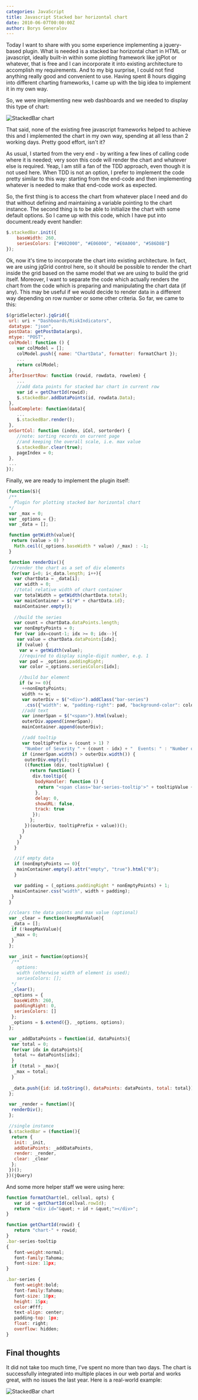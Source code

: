 ```yaml
---
categories: JavaScript
title: Javascript Stacked bar horizontal chart
date: 2010-06-07T00:00:00Z
author: Borys Generalov
---
```


Today I want to share with you some experience implementing a jquery-based plugin. What is needed is a stacked bar horizontal chart in HTML or javascript, ideally built-in within some plotting framework like jqPlot or whatever, that is free and I can incorporate it into existing architecture to accomplish my requirements. And to my big surprise, I could not find anything really good and convenient to use. Having spent 8 hours digging into different charting frameworks, I came up with the big idea to implement it in my own way.

So, we were implementing new web dashboards and we needed to display this type of chart:

![StackedBar chart]({{site.baseurl}}/assets/stacked-bar-chart/chart-expected.png)

That said, none of the existing free javascript frameworks helped to achieve this and I implemented the chart in my own way, spending at all less than 2 working days. Pretty good effort, isn't it?

As usual, I started from the very end - by writing a few lines of calling code where it is needed; very soon this code will render the chart and whatever else is required. Yeap, I am still a fan of the TDD approach, even though it is not used here. When TDD is not an option, I prefer to implement the code pretty similar to this way: starting from the end-code and then implementing whatever is needed to make that end-code work as expected.

So, the first thing is to access the chart from whatever place I need and do that without defining and maintaining a variable pointing to the chart instance. The second thing is to be able to initialize the chart with some default options. So I came up with this code, which I have put into document.ready event handler:

```javascript
$.stackedBar.init({
    baseWidth: 260,
    seriesColors: ["#802000", "#E06000", "#E0A000", "#586D8B"]
});
```

Ok, now it's time to incorporate the chart into existing architecture. In fact, we are using jqGrid control here, so it should be possible to render the chart inside the grid based on the same model that we are using to build the grid itself. Moreover, I want to separate the code which actually renders the chart from the code which is preparing and manipulating the chart data (if any). This may be useful if we would decide to render data in a different way depending on row number or some other criteria. So far, we came to this:

```javascript
$(gridSelector).jqGrid({
 url: uri + "Dashboards/RiskIndicators",
 datatype: "json",
 postData: getPostData(args),
 mtype: "POST",
 colModel: function () {
    var colModel = [];
    colModel.push({ name: "ChartData", formatter: formatChart });
    ...
    return colModel;
 },
 afterInsertRow: function (rowid, rowdata, rowelem) {
    ...
    //add data points for stacked bar chart in current row
    var id = getChartId(rowid);
    $.stackedBar.addDataPoints(id, rowdata.Data);
 },
 loadComplete: function(data){
    ...
    $.stackedBar.render();
 },
 onSortCol: function (index, iCol, sortorder) {
    //note: sorting records on current page 
    //and keeping the overall scale, i.e. max value
    $.stackedBar.clear(true);
    pageIndex = 0;
 },
 ...
});
```

Finally, we are ready to implement the plugin itself:

```javascript
(function($){
 /**
   Plugin for plotting stacked bar horizontal chart
 */
 var _max = 0;
 var _options = {};
 var _data = [];

 function getWidth(value){
  return (value > 0) ? 
   Math.ceil((_options.baseWidth * value) /_max) : -1;
 }

 function renderDiv(){
  //render the chart as a set of div elements
  for(var i=0; i<_data.length; i++){
   var chartData = _data[i];
   var width = 0;
   //total relative width of chart container
   var totalWidth = getWidth(chartData.total);
   var mainContainer = $("#" + chartData.id);
   mainContainer.empty();
    
   //build the series
   var count = chartData.dataPoints.length;
   var nonEmptyPoints = 0;
   for (var idx=count-1; idx >= 0; idx--){
    var value = chartData.dataPoints[idx];
    if (value) {
     var w = getWidth(value);
     //required to display single-digit number, e.g. 1
     var pad = _options.paddingRight;
     var color =_options.seriesColors[idx];

     //build bar element
     if (w >= 0){
      ++nonEmptyPoints;
      width += w;
      var outerDiv = $("<div>").addClass("bar-series")
       .css({"width": w, "padding-right": pad, "background-color": color});
      //add text
      var innerSpan = $("<span>").html(value);
      outerDiv.append(innerSpan);
      mainContainer.append(outerDiv);

      //add tooltip
      var tooltipPrefix = (count > 1) ? 
       "Number of Severity " + (count - idx) + "  Events: " : "Number of Observations: ";
      if (innerSpan.width() > outerDiv.width()) {
       outerDiv.empty();
       ((function (div, tooltipValue) {
         return function() {
          div.tooltip({
           bodyHandler: function () {
            return "<span class='bar-series-tooltip'>" + tooltipValue + "</span>";
           },
           delay: 0,
           showURL: false,
           track: true
          });
         };
       })(outerDiv, tooltipPrefix + value))();
      }
     }
    }
   }

   //if empty data
   if (nonEmptyPoints == 0){
    mainContainer.empty().attr("empty", "true").html("0");
   }

   var padding = (_options.paddingRight * nonEmptyPoints) + 1;
   mainContainer.css("width", width + padding);
  }
 }

 //clears the data points and max value (optional)
 var _clear = function(keepMaxValue){
  _data = [];
  if (!keepMaxValue){
   _max = 0;
  }
 };

 var _init = function(options){
  /**
    options:
    width (otherwise width of element is used);
    seriesColors: [];
  */
  _clear();
  _options = {
   baseWidth: 260,
   paddingRight: 0,
   seriesColors: []
  };
  _options = $.extend({}, _options, options);
 };

 var _addDataPoints = function(id, dataPoints){
  var total = 0;
  for(var idx in dataPoints){
   total += dataPoints[idx];
  }
  if (total > _max){
   _max = total;
  }
  
  _data.push({id: id.toString(), dataPoints: dataPoints, total: total});
 };

 var _render = function(){
  renderDiv();
 };

 //single instance
 $.stackedBar = (function(){
  return {
   init: _init,
   addDataPoints: _addDataPoints,
   render: _render,
   clear: _clear
  };
 })();
})(jQuery)
```

And some more helper staff we were using here:

```javascript
function formatChart(el, cellval, opts) {
   var id = getChartId(cellval.rowId);
   return "<div id="&quot; + id + &quot;"></div>";
}

function getChartId(rowid) {
   return "chart-" + rowid;
}
.bar-series-tooltip
{
   font-weight:normal;
   font-family:Tahoma;
   font-size: 11px;
}

.bar-series {
   font-weight:bold;
   font-family:Tahoma;
   font-size: 10px;
   height: 15px;
   color:#fff;
   text-align: center;
   padding-top: 1px;
   float: right;
   overflow: hidden;
}
```

## Final thoughts

It did not take too much time, I've spent no more than two days. The chart is successfully integrated into multiple places in our web portal and works great, with no issues the last year. Here is a real-world example:

![StackedBar chart]({{site.baseurl}}/assets/stacked-bar-chart/chart-actual.png)




